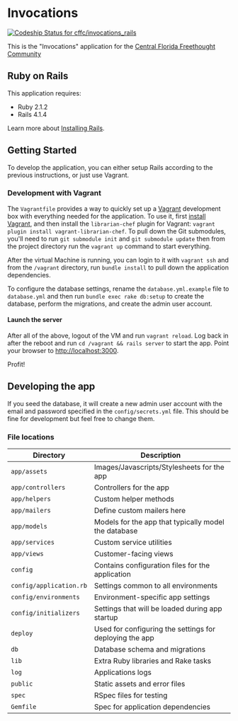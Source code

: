 # Invocations

[ ![Codeship Status for cffc/invocations_rails](https://codeship.io/projects/3d507700-fa9a-0131-1e8f-52190bbde1aa/status)](https://codeship.io/projects/29068)

This is the "Invocations" application for the [Central Florida Freethought Community](http://cflfreethought.org/)

## Ruby on Rails

This application requires:

- Ruby 2.1.2
- Rails 4.1.4

Learn more about [Installing Rails](http://railsapps.github.io/installing-rails.html).

## Getting Started

To develop the application, you can either setup Rails according to the previous instructions, or just use Vagrant.

### Development with Vagrant

The `Vagrantfile` provides a way to quickly set up a [Vagrant](http://vagrantup.com) development box with everything needed for the application. To use it, first [install Vagrant](http://docs.vagrantup.com/v2/installation/index.html), and then install the `librarian-chef` plugin for Vagrant: `vagrant plugin install vagrant-librarian-chef`. To pull down the Git submodules, you'll need to run `git submodule init` and `git submodule update` then from the project directory run the `vagrant up` command to start everything.

After the virtual Machine is running, you can login to it with `vagrant ssh` and from the `/vagrant` directory, run `bundle install` to pull down the application dependencies.

To configure the database settings, rename the `database.yml.example` file to `database.yml` and then run `bundle exec rake db:setup` to create the database, perform the migrations, and create the admin user account.

#### Launch the server
After all of the above, logout of the VM and run `vagrant reload`. Log back in after the reboot and run `cd /vagrant && rails server` to start the app. Point your browser to [http://localhost:3000](http://localhost:3000).

Profit!

## Developing the app

If you seed the database, it will create a new admin user account with the email and password specified in the `config/secrets.yml` file. This should be fine for development but feel free to change them.

### File locations

| Directory | Description |
| -------- | -------- |
| `app/assets` | Images/Javascripts/Stylesheets for the app |
| `app/controllers` | Controllers for the app |
| `app/helpers` | Custom helper methods |
| `app/mailers` | Define custom mailers here |
| `app/models` | Models for the app that typically model the database |
| `app/services` | Custom service utilities |
| `app/views` | Customer-facing views |
| `config` | Contains configuration files for the application |
| `config/application.rb` | Settings common to all environments |
| `config/environments` | Environment-specific app settings |
| `config/initializers` | Settings that will be loaded during app startup |
| `deploy` | Used for configuring the settings for deploying the app |
| `db` | Database schema and migrations |
| `lib` | Extra Ruby libraries and Rake tasks |
| `log` | Applications logs |
| `public` | Static assets and error files |
| `spec` | RSpec files for testing |
| `Gemfile` | Spec for application dependencies |
